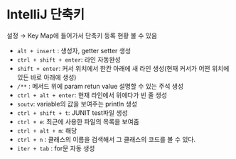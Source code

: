 # IntelliJ 단축키

설정 → Key Map에 들어가서 단축키 등록 현황 볼 수 있음

- `alt + insert` : 생성자, getter setter 생성
- `ctrl + shift + enter`: 라인 자동완성
- `shift + enter`: 커서 위치에서 한칸 아래에 새 라인 생성(현재 커서가 어떤 위치에 있든 바로 아래에 생성)
- *`/**`* : 메서드 위에 param retun value 설명할 수 있는 주석 생성
- `ctrl + alt + enter`: 현재 라인에서 위에다가 빈 줄 생성
- `soutv`: variable의 값을 보여주는 println 생성
- `ctrl + shift + t`: JUNIT test파일 생성
- `ctrl + e`: 최근에 사용한 파일의 목록을 보여줌
- `ctrl + alt + m`: 해당
- `ctrl + n` : 클래스의 이름을 검색해서 그 클래스의 코드를 볼 수 있다.
- `iter + tab` : for문 자동 생성